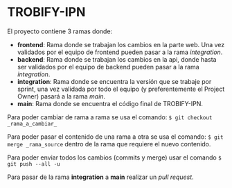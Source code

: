 # TROBIFY-IPN

El proyecto contiene 3 ramas donde:
- **frontend**: Rama donde se trabajan los cambios en la parte web. Una vez validados por el equipo de frontend pueden pasar a la rama _integration_.
- **backend**: Rama donde se trabajan los cambios en la api, donde hasta ser validados por el equipo de backend pueden pasar a la rama _integration_.
- **integration**: Rama donde se encuentra la versión que se trabaje por sprint, una vez validada por todo el equipo (y preferentemente el Project Owner) pasará a la rama _main_.
- **main**: Rama donde se encuentra el código final de TROBIFY-IPN.

Para poder cambiar de rama a rama se usa el comando: `$ git checkout _rama_a_cambiar_`

Para poder pasar el contenido de una rama a otra se usa el comando: `$ git merge _rama_source` dentro de la rama que requiere el nuevo contenido.

Para poder enviar todos los cambios (commits y merge) usar el comando `$ git push --all -u`

Para pasar de la rama **integration** a **main** realizar un _pull request_.
